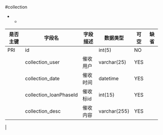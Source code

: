 #collection
* -
 
|是否主键	|字段名	|字段描述	|数据类型	|可空	|缺省	|
| --------|-----|-----|-----|-----|-----|
|PRI|id||int(5)|NO||
||collection_user|催收用户|varchar(25)|YES||
||collection_date|催收时间|datetime|YES||
||collection_loanPhaseId|催收标id|int(15)|YES||
||collection_desc|催收内容|varchar(255)|YES||
|
